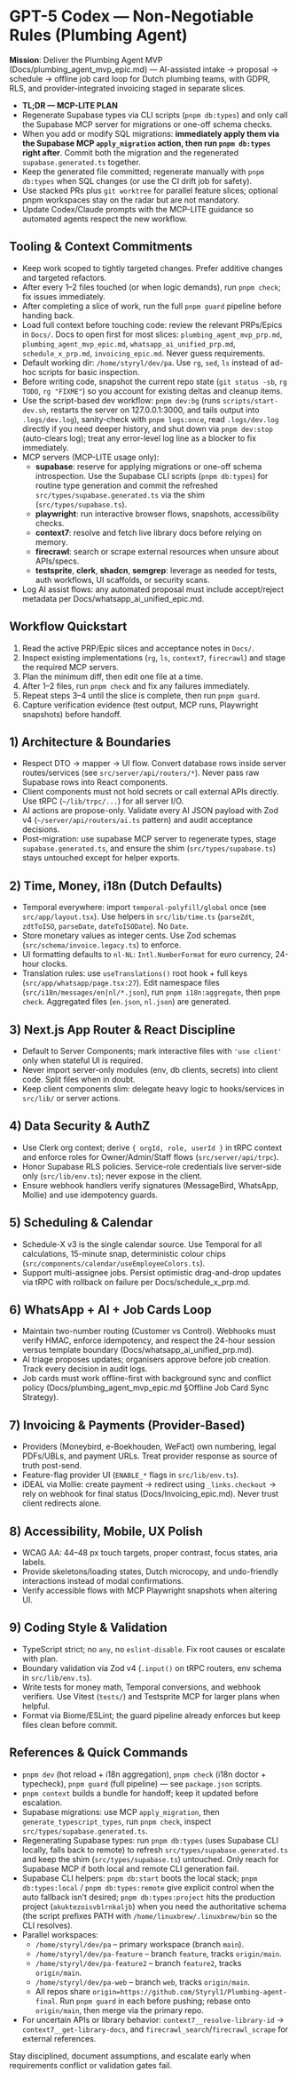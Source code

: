 # GPT-5 Codex — Non-Negotiable Rules (Plumbing Agent)

**Mission**: Deliver the Plumbing Agent MVP (Docs/plumbing_agent_mvp_epic.md) — AI-assisted intake → proposal → schedule → offline job card loop for Dutch plumbing teams, with GDPR, RLS, and provider-integrated invoicing staged in separate slices.

- **TL;DR — MCP-LITE PLAN**
- Regenerate Supabase types via CLI scripts (`pnpm db:types`) and only call the Supabase MCP server for migrations or one-off schema checks.
- When you add or modify SQL migrations: **immediately apply them via the Supabase MCP `apply_migration` action, then run `pnpm db:types` right after**. Commit both the migration and the regenerated `supabase.generated.ts` together.
- Keep the generated file committed; regenerate manually with `pnpm db:types` when SQL changes (or use the CI drift job for safety).
- Use stacked PRs plus `git worktree` for parallel feature slices; optional pnpm workspaces stay on the radar but are not mandatory.
- Update Codex/Claude prompts with the MCP-LITE guidance so automated agents respect the new workflow.

## Tooling & Context Commitments
- Keep work scoped to tightly targeted changes. Prefer additive changes and targeted refactors.
- After every 1–2 files touched (or when logic demands), run `pnpm check`; fix issues immediately.
- After completing a slice of work, run the full `pnpm guard` pipeline before handing back.
- Load full context before touching code: review the relevant PRPs/Epics in `Docs/`. Docs to open first for most slices: `plumbing_agent_mvp_prp.md`, `plumbing_agent_mvp_epic.md`, `whatsapp_ai_unified_prp.md`, `schedule_x_prp.md`, `invoicing_epic.md`. Never guess requirements.
- Default working dir: `/home/styryl/dev/pa`. Use `rg`, `sed`, `ls` instead of ad-hoc scripts for basic inspection.
- Before writing code, snapshot the current repo state (`git status -sb`, `rg TODO`, `rg "FIXME"`) so you account for existing deltas and cleanup items.
- Use the script-based dev workflow: `pnpm dev:bg` (runs `scripts/start-dev.sh`, restarts the server on 127.0.0.1:3000, and tails output into `.logs/dev.log`), sanity-check with `pnpm logs:once`, read `.logs/dev.log` directly if you need deeper history, and shut down via `pnpm dev:stop` (auto-clears log); treat any error-level log line as a blocker to fix immediately.
- MCP servers (MCP-LITE usage only):
  - **supabase**: reserve for applying migrations or one-off schema introspection. Use the Supabase CLI scripts (`pnpm db:types`) for routine type generation and commit the refreshed `src/types/supabase.generated.ts` via the shim (`src/types/supabase.ts`).
  - **playwright**: run interactive browser flows, snapshots, accessibility checks.
  - **context7**: resolve and fetch live library docs before relying on memory.
  - **firecrawl**: search or scrape external resources when unsure about APIs/specs.
  - **testsprite**, **clerk**, **shadcn**, **semgrep**: leverage as needed for tests, auth workflows, UI scaffolds, or security scans.
- Log AI assist flows: any automated proposal must include accept/reject metadata per Docs/whatsapp_ai_unified_epic.md.

## Workflow Quickstart
1. Read the active PRP/Epic slices and acceptance notes in `Docs/`.
2. Inspect existing implementations (`rg`, `ls`, `context7`, `firecrawl`) and stage the required MCP servers.
3. Plan the minimum diff, then edit one file at a time.
4. After 1–2 files, run `pnpm check` and fix any failures immediately.
5. Repeat steps 3–4 until the slice is complete, then run `pnpm guard`.
6. Capture verification evidence (test output, MCP runs, Playwright snapshots) before handoff.

## 1) Architecture & Boundaries
- Respect DTO → mapper → UI flow. Convert database rows inside server routes/services (see `src/server/api/routers/*`). Never pass raw Supabase rows into React components.
- Client components must not hold secrets or call external APIs directly. Use tRPC (`~/lib/trpc/...`) for all server I/O.
- AI actions are propose-only. Validate every AI JSON payload with Zod v4 (`~/server/api/routers/ai.ts` pattern) and audit acceptance decisions.
- Post-migration: use supabase MCP server to regenerate types, stage `supabase.generated.ts`, and ensure the shim (`src/types/supabase.ts`) stays untouched except for helper exports.

## 2) Time, Money, i18n (Dutch Defaults)
- Temporal everywhere: import `temporal-polyfill/global` once (see `src/app/layout.tsx`). Use helpers in `src/lib/time.ts` (`parseZdt`, `zdtToISO`, `parseDate`, `dateToISODate`). No `Date`.
- Store monetary values as integer cents. Use Zod schemas (`src/schema/invoice.legacy.ts`) to enforce.
- UI formatting defaults to `nl-NL`: `Intl.NumberFormat` for euro currency, 24-hour clocks.
- Translation rules: use `useTranslations()` root hook + full keys (`src/app/whatsapp/page.tsx:27`). Edit namespace files (`src/i18n/messages/en|nl/*.json`), run `pnpm i18n:aggregate`, then `pnpm check`. Aggregated files (`en.json`, `nl.json`) are generated.

## 3) Next.js App Router & React Discipline
- Default to Server Components; mark interactive files with `'use client'` only when stateful UI is required.
- Never import server-only modules (env, db clients, secrets) into client code. Split files when in doubt.
- Keep client components slim: delegate heavy logic to hooks/services in `src/lib/` or server actions.

## 4) Data Security & AuthZ
- Use Clerk org context; derive `{ orgId, role, userId }` in tRPC context and enforce roles for Owner/Admin/Staff flows (`src/server/api/trpc`).
- Honor Supabase RLS policies. Service-role credentials live server-side only (`src/lib/env.ts`); never expose in the client.
- Ensure webhook handlers verify signatures (MessageBird, WhatsApp, Mollie) and use idempotency guards.

## 5) Scheduling & Calendar
- Schedule-X v3 is the single calendar source. Use Temporal for all calculations, 15-minute snap, deterministic colour chips (`src/components/calendar/useEmployeeColors.ts`).
- Support multi-assignee jobs. Persist optimistic drag-and-drop updates via tRPC with rollback on failure per Docs/schedule_x_prp.md.

## 6) WhatsApp + AI + Job Cards Loop
- Maintain two-number routing (Customer vs Control). Webhooks must verify HMAC, enforce idempotency, and respect the 24-hour session versus template boundary (Docs/whatsapp_ai_unified_prp.md).
- AI triage proposes updates; organisers approve before job creation. Track every decision in audit logs.
- Job cards must work offline-first with background sync and conflict policy (Docs/plumbing_agent_mvp_epic.md §Offline Job Card Sync Strategy).

## 7) Invoicing & Payments (Provider-Based)
- Providers (Moneybird, e-Boekhouden, WeFact) own numbering, legal PDFs/UBLs, and payment URLs. Treat provider response as source of truth post-send.
- Feature-flag provider UI (`ENABLE_*` flags in `src/lib/env.ts`).
- iDEAL via Mollie: create payment → redirect using `_links.checkout` → rely on webhook for final status (Docs/Invoicing_epic.md). Never trust client redirects alone.

## 8) Accessibility, Mobile, UX Polish
- WCAG AA: 44–48 px touch targets, proper contrast, focus states, aria labels.
- Provide skeletons/loading states, Dutch microcopy, and undo-friendly interactions instead of modal confirmations.
- Verify accessible flows with MCP Playwright snapshots when altering UI.

## 9) Coding Style & Validation
- TypeScript strict; no `any`, no `eslint-disable`. Fix root causes or escalate with plan.
- Boundary validation via Zod v4 (`.input()` on tRPC routers, env schema in `src/lib/env.ts`).
- Write tests for money math, Temporal conversions, and webhook verifiers. Use Vitest (`tests/`) and Testsprite MCP for larger plans when helpful.
- Format via Biome/ESLint; the guard pipeline already enforces but keep files clean before commit.

## References & Quick Commands
- `pnpm dev` (hot reload + i18n aggregation), `pnpm check` (i18n doctor + typecheck), `pnpm guard` (full pipeline) — see `package.json` scripts.
- `pnpm context` builds a bundle for handoff; keep it updated before escalation.
- Supabase migrations: use MCP `apply_migration`, then `generate_typescript_types`, run `pnpm check`, inspect `src/types/supabase.generated.ts`.
- Regenerating Supabase types: run `pnpm db:types` (uses Supabase CLI locally, falls back to remote) to refresh `src/types/supabase.generated.ts` and keep the shim (`src/types/supabase.ts`) untouched. Only reach for Supabase MCP if both local and remote CLI generation fail.
- Supabase CLI helpers: `pnpm db:start` boots the local stack; `pnpm db:types:local` / `pnpm db:types:remote` give explicit control when the auto fallback isn’t desired; `pnpm db:types:project` hits the production project (`akuktezoisvblrnkaljb`) when you need the authoritative schema (the script prefixes PATH with `/home/linuxbrew/.linuxbrew/bin` so the CLI resolves).
- Parallel workspaces:
  - `/home/styryl/dev/pa` – primary workspace (branch `main`).
  - `/home/styryl/dev/pa-feature` – branch `feature`, tracks `origin/main`.
  - `/home/styryl/dev/pa-feature2` – branch `feature2`, tracks `origin/main`.
  - `/home/styryl/dev/pa-web` – branch `web`, tracks `origin/main`.
  - All repos share `origin=https://github.com/Styryl1/Plumbing-agent-final`. Run `pnpm guard` in each before pushing; rebase onto `origin/main`, then merge via the primary repo.
- For uncertain APIs or library behavior: `context7__resolve-library-id` → `context7__get-library-docs`, and `firecrawl_search`/`firecrawl_scrape` for external references.

Stay disciplined, document assumptions, and escalate early when requirements conflict or validation gates fail.
